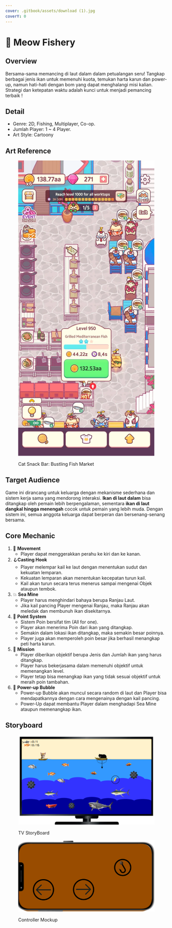 ```yaml
---
cover: .gitbook/assets/download (1).jpg
coverY: 0
---
```


# 🎣 Meow Fishery

## Overview

Bersama-sama memancing di laut dalam dalam petualangan seru! Tangkap berbagai jenis ikan untuk memenuhi kuota, temukan harta karun dan power-up, namun hati-hati dengan bom yang dapat menghalangi misi kalian. Strategi dan ketepatan waktu adalah kunci untuk menjadi pemancing terbaik !&#x20;

## Detail

* Genre: 2D, Fishing, Multiplayer, Co-op.
* Jumlah Player: 1 \~ 4 Player.
* Art Style: Cartoony&#x20;

## Art Reference

<figure><img src=".gitbook/assets/image (5).png" alt=""><figcaption><p>Cat Snack Bar: Bustling Fish Market</p></figcaption></figure>

## Target Audience

Game ini dirancang untuk keluarga dengan mekanisme sederhana dan sistem kerja sama yang mendorong interaksi. **Ikan di laut dalam** bisa ditangkap oleh pemain lebih berpengalaman, sementara **ikan di laut dangkal hingga menengah** cocok untuk pemain yang lebih muda. Dengan sistem ini, semua anggota keluarga dapat berperan dan bersenang-senang bersama.

## Core Mechanic

1. :ship: **Movement**&#x20;
   * Player dapat menggerakkan perahu ke kiri dan ke kanan.
2. :hook:**Casting Hook**
   * Player melempar kail ke laut dengan menentukan sudut dan kekuatan lemparan.
   * Kekuatan lemparan akan menentukan kecepatan turun kail.
   * Kail akan turun secara terus menerus sampai mengenai Objek ataupun tembok.
3. :boom: **Sea Mine**
   * Player harus menghindari bahaya berupa Ranjau Laut.
   * Jika kail pancing Player mengenai Ranjau, maka Ranjau akan meledak dan membunuh ikan disekitarnya.
4. :100: **Point System**
   * Sistem Poin bersifat tim (All for one).
   * Player akan menerima Poin dari ikan yang ditangkap.&#x20;
   * Semakin dalam lokasi ikan ditangkap, maka semakin besar poinnya.
   * Player juga akan memperoleh poin besar jika berhasil menangkap peti harta karun.
5. :dart: **Mission**&#x20;
   * Player diberikan objektif berupa Jenis dan Jumlah ikan yang harus ditangkap.&#x20;
   * Player harus bekerjasama dalam memenuhi objektif untuk memenangkan level.
   * Player tetap bisa menangkap ikan yang tidak sesuai objektif untuk meraih poin tambahan.
6. :bubbles: **Power-up Bubble**
   * Power-up Bubble akan muncul secara random di laut dan Player bisa mendapatkannya dengan cara mengenainya dengan kail pancing.
   * Power-Up dapat membantu Player dalam menghadapi Sea Mine ataupun memenangkap ikan.

## Storyboard

<figure><img src=".gitbook/assets/image (9).png" alt=""><figcaption><p>TV StoryBoard</p></figcaption></figure>

<figure><img src=".gitbook/assets/image (1) (1).png" alt=""><figcaption><p>Controller Mockup</p></figcaption></figure>

